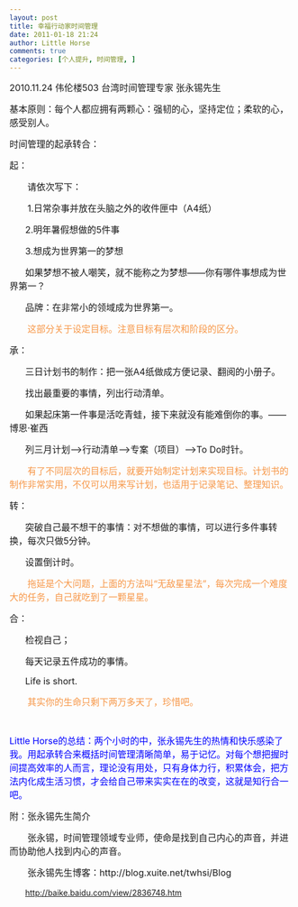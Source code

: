 ```yaml
---
layout: post
title: 幸福行动家时间管理
date: 2011-01-18 21:24
author: Little Horse
comments: true
categories: [个人提升, 时间管理, ]
---
```

<p><font size="3">2010.11.24 伟伦楼503 台湾时间管理专家 张永锡先生</font></p>
<p><font size="3">基本原则：每个人都应拥有两颗心：强韧的心，坚持定位；柔软的心，感受别人。</font></p>
<p><font size="3">时间管理的起承转合：</font></p>
<p><font size="3">起：</font></p>
<p><font size="3">　　请依次写下：</font></p>
<p><font size="3">　　1.日常杂事并放在头脑之外的收件匣中（A4纸）</font></p>
<p>　　<font size="3">2.明年暑假想做的5件事</font></p>
<p>　　<font size="3">3.想成为世界第一的梦想</font></p>
<p>　　<font size="3">如果梦想不被人嘲笑，就不能称之为梦想&mdash;&mdash;你有哪件事想成为世界第一？</font></p>
<p>　　<font size="3">品牌：在非常小的领域成为世界第一。</font></p>
<p><font size="3">　<strong>　</strong><font color="#f79646">这部分关于设定目标。注意目标有层次和阶段的区分。</font></font></p>
<p><font size="3">承：</font></p>
<p>　　<font size="3">三日计划书的制作：把一张A4纸做成方便记录、翻阅的小册子。</font></p>
<p>　　<font size="3">找出最重要的事情，列出行动清单。</font></p>
<p>　　<font size="3">如果起床第一件事是活吃青蛙，接下来就没有能难倒你的事。&mdash;&mdash;博恩&middot;崔西</font></p>
<p>　　<font size="3">列三月计划&mdash;&mdash;&gt;行动清单&mdash;&mdash;&gt;专案（项目）&mdash;&mdash;&gt;To Do时针。</font></p>
<p><font size="3">　　<font color="#f79646">有了不同层次的目标后，就要开始制定计划来实现目标。计划书的制作非常实用，不仅可以用来写计划，也适用于记录笔记、整理知识。</font></font></p>
<p><font size="3">转：</font></p>
<p>　　<font size="3">突破自己最不想干的事情：对不想做的事情，可以进行多件事转换，每次只做5分钟。</font></p>
<p>　　<font size="3">设置倒计时。</font></p>
<p><font size="3">　　<font color="#f79646">拖延是个大问题，上面的方法叫&ldquo;无敌星星法&rdquo;，每次完成一个难度大的任务，自己就吃到了一颗星星。</font></font></p>
<p><font size="3">合：</font></p>
<p>　　<font size="3">检视自己；</font></p>
<p>　　<font size="3">每天记录五件成功的事情。</font></p>
<p>　　<font size="3">Life is short.</font></p>
<p><font size="3">　　<font color="#f79646">其实你的生命只剩下两万多天了，珍惜吧。</font></font></p>
<p>&nbsp;</p>
<p><font color="#0000ff" size="3">Little Horse的总结：两个小时的中，张永锡先生的热情和快乐感染了我。用起承转合来概括时间管理清晰简单，易于记忆。对每个想把握时间提高效率的人而言，理论没有用处，只有身体力行，积累体会，把方法内化成生活习惯，才会给自己带来实实在在的改变，这就是知行合一吧。</font></p>
<p><font size="3">附：张永锡先生简介</font></p>
<p><font size="3">　　张永锡，时间管理领域专业师，使命是找到自己内心的声音，并进而协助他人找到内心的声音。</font></p>
<p><font size="3">　　张永锡先生博客</font><font size="3">：http://blog.xuite.net/twhsi/Blog</font></p>
<p>　　<a href="http://baike.baidu.com/view/2836748.htm" title="http://baike.baidu.com/view/2836748.htm">http://baike.baidu.com/view/2836748.htm</a></p>

